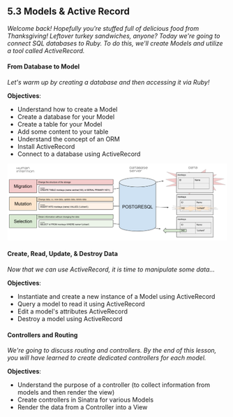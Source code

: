 ## 5.3 Models & Active Record

*Welcome back! Hopefully you're stuffed full of delicious food from Thanksgiving! Leftover turkey sandwiches, anyone? Today we're going to connect SQL databases to Ruby. To do this, we'll create Models and utilize a tool called ActiveRecord.*

#### From Database to Model

*Let's warm up by creating a database and then accessing it via Ruby!*

**Objectives**:
* Understand how to create a Model
* Create a database for your Model
* Create a table for your Model
* Add some content to your table
* Understand the concept of an ORM
* Install ActiveRecord
* Connect to a database using ActiveRecord

![sql_interactions.png](sql_interactions.png)

#### Create, Read, Update, & Destroy Data

*Now that we can use ActiveRecord, it is time to manipulate some data...*

**Objectives**:
* Instantiate and create a new instance of a Model using ActiveRecord
* Query a model to read it using ActiveRecord
* Edit a model's attributes ActiveRecord
* Destroy a model using  ActiveRecord

#### Controllers and Routing

*We're going to discuss routing and controllers. By the end of this lesson, you will have learned to create dedicated controllers for each model.*

**Objectives**:
* Understand the purpose of a controller (to collect information from models and then render the view)
* Create controllers in Sinatra for various Models
* Render the data from a Controller into a View
